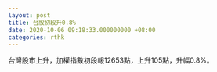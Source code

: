 ```yaml
---
layout: post
title: 台股初段升0.8%
date: 2020-10-06 09:18:33.000000000 +08:00
categories: rthk
---
```


台灣股市上升，加權指數初段報12653點，上升105點，升幅0.8%。
